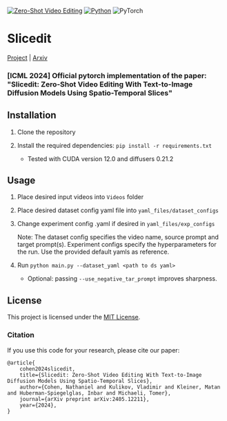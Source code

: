 [![Zero-Shot Video Editing](https://img.shields.io/badge/zero%20shot-video%20editing-Green)](https://github.com/topics/video-editing)
[![Python](https://img.shields.io/badge/python-3.8+-Blue?python-3670A0?style=for-the-badge&logo=python&logoColor=ffdd54)](https://www.python.org/downloads/release/python-38/)
![PyTorch](https://img.shields.io/badge/torch-2.0.0-Red?PyTorch-%23EE4C2C.svg?style=for-the-badge&logo=PyTorch&logoColor=white)

# Slicedit

[Project](https://matankleiner.github.io/slicedit/) | [Arxiv](https://arxiv.org/abs/2405.12211) 
### [ICML 2024] Official pytorch implementation of the paper: "Slicedit: Zero-Shot Video Editing With Text-to-Image Diffusion Models Using Spatio-Temporal Slices"


## Installation
1. Clone the repository

2. Install the required dependencies: `pip install -r requirements.txt`
	* Tested with CUDA version 12.0 and diffusers 0.21.2
## Usage
1. Place desired input videos into `Videos` folder

2. Place desired dataset config yaml file into `yaml_files/dataset_configs`

3. Change experiment config .yaml if desired in `yaml_files/exp_configs`

    Note: The dataset config specifies the video name, source prompt and target prompt(s).
     Experiment configs specify the hyperparameters for the run. Use the provided default yamls as reference.

4. Run `python main.py --dataset_yaml <path to ds yaml>`
	* Optional: passing `--use_negative_tar_prompt` improves sharpness.

## License
This project is licensed under the [MIT License](LICENSE).


### Citation
If you use this code for your research, please cite our paper:

```
@article{
	cohen2024slicedit,
	title={Slicedit: Zero-Shot Video Editing With Text-to-Image Diffusion Models Using Spatio-Temporal Slices},
	author={Cohen, Nathaniel and Kulikov, Vladimir and Kleiner, Matan and Huberman-Spiegelglas, Inbar and Michaeli, Tomer},
	journal={arXiv preprint arXiv:2405.12211},
	year={2024},
}
```